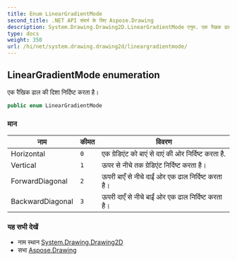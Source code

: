 ```yaml
---
title: Enum LinearGradientMode
second_title: .NET API संदर्भ के लिए Aspose.Drawing
description: System.Drawing.Drawing2D.LinearGradientMode एनुम. एक रैखक ढल क दश नर्दष्ट करत है
type: docs
weight: 350
url: /hi/net/system.drawing.drawing2d/lineargradientmode/
---
```

## LinearGradientMode enumeration

एक रैखिक ढाल की दिशा निर्दिष्ट करता है।

```csharp
public enum LinearGradientMode
```

### मान

| नाम | कीमत | विवरण |
| --- | --- | --- |
| Horizontal | `0` | एक ग्रेडिएंट को बाएं से दाएं की ओर निर्दिष्ट करता है. |
| Vertical | `1` | ऊपर से नीचे तक ग्रेडिएंट निर्दिष्ट करता है। |
| ForwardDiagonal | `2` | ऊपरी बाएँ से नीचे दाईं ओर एक ढाल निर्दिष्ट करता है। |
| BackwardDiagonal | `3` | ऊपरी दाएँ से नीचे बाईं ओर एक ढाल निर्दिष्ट करता है। |

### यह सभी देखें

* नाम स्थान [System.Drawing.Drawing2D](../../system.drawing.drawing2d/)
* सभा [Aspose.Drawing](../../)


